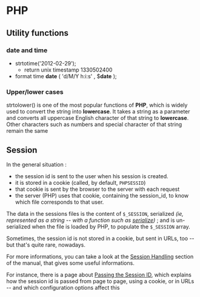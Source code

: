 # PHP

## Utility functions

### date and time

* strtotime\('2012-02-29'\);
  * return unix timestamp 1330502400
* format time **date** \( 'd/M/Y h:i:s' , $**date** \);

### Upper/lower cases

strtolower\(\) is one of the most popular functions of **PHP**, which is widely used to convert the string into **lowercase**. It takes a string as a parameter and converts all uppercase English character of that string to **lowercase**. Other characters such as numbers and special character of that string remain the same

## Session

In the general situation :

* the session id is sent to the user when his session is created.
* it is stored in a cookie \(called, by default, `PHPSESSID`\)
* that cookie is sent by the browser to the server with each request
* the server \(PHP\) uses that cookie, containing the session\_id, to know which file corresponds to that user.

The data in the sessions files is the content of `$_SESSION`, serialized _\(ie, represented as a string -- with a function such as_ [_serialize_](http://php.net/serialize)_\)_ ; and is un-serialized when the file is loaded by PHP, to populate the `$_SESSION` array.

  
Sometimes, the session id is not stored in a cookie, but sent in URLs, too -- but that's quite rare, nowadays.

  
For more informations, you can take a look at the [Session Handling](http://php.net/manual/en/book.session.php) section of the manual, that gives some useful informations.

For instance, there is a page about [Passing the Session ID](http://php.net/manual/en/session.idpassing.php), which explains how the session id is passed from page to page, using a cookie, or in URLs -- and which configuration options affect this

